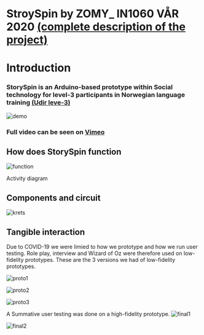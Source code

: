 # StroySpin by ZOMY_ IN1060 VÅR 2020 <a href="https://www.uio.no/studier/emner/matnat/ifi/IN1060/v20/prosjekter-20/zomy/index.html">(complete description of the project)</a>
# Introduction
<h3>StorySpin is an Arduino-based prototype within Social technology for level-3 participants in Norwegian language training <a href="https://www.udir.no/lk20/nor07-02/kompetansemaal-og-vurdering/kv101">(Udir leve-3)</a></h3>

![demo](https://user-images.githubusercontent.com/62013327/108325299-3cf53480-71c9-11eb-870e-b2544a2e6e73.gif)

<h3>Full video can be seen on <a href = "https://vimeo.com/422229195">Vimeo</a></h3>


<h2>How does StorySpin function</h2>

![function](https://user-images.githubusercontent.com/62013327/108324269-f81cce00-71c7-11eb-90ae-5d47bd54c027.jpg)

Activity diagram

<h2>Components and circuit</h2>

![krets](https://user-images.githubusercontent.com/62013327/108324261-f521dd80-71c7-11eb-8ab3-5e4a77349b88.png)


<h2>Tangible interaction</h2>
Due to COVID-19 we were limied to how we prototype and how we run user testing. Role play, interview and Wizard of Oz were therefore used on low-fidelity prototypes. 
These are the 3 versions we had of low-fidelity prototypes.

![proto1](https://user-images.githubusercontent.com/62013327/108324239-edfacf80-71c7-11eb-9f7d-93522791923b.png)

![proto2](https://user-images.githubusercontent.com/62013327/108324252-f18e5680-71c7-11eb-87a3-298e093c26f5.png)

![proto3](https://user-images.githubusercontent.com/62013327/108324193-e0454a00-71c7-11eb-9017-5ffa3dbce648.png)


A Summative user testing was done on a high-fidelity prototype.
![final1](https://user-images.githubusercontent.com/62013327/108323418-f0a8f500-71c6-11eb-8ff2-182a7ce3459f.png)

![final2](https://user-images.githubusercontent.com/62013327/108323785-5f864e00-71c7-11eb-85c0-7d0b394d5262.png)

